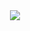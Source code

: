 <div align="center">
 <img src="https://user-images.githubusercontent.com/57787993/136437063-4ad9de67-62e2-461a-af43-d73eec596af3.png" />
</div>
